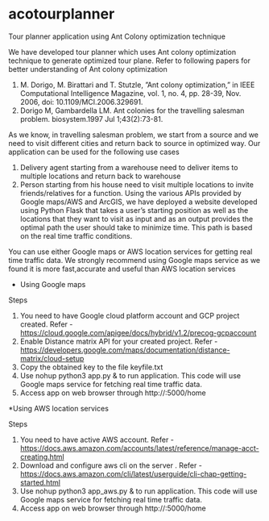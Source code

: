# acotourplanner
Tour planner application using Ant Colony optimization technique

We have developed tour planner which uses Ant colony optimization technique to generate optimized tour plane.
Refer to following papers for better understanding of Ant colony optimization
1. M. Dorigo, M. Birattari and T. Stutzle, ”Ant colony optimization,” in IEEE Computational Intelligence Magazine, vol. 1, no. 4, pp. 28-39, Nov. 2006,   doi: 10.1109/MCI.2006.329691.
2. Dorigo M, Gambardella LM. Ant colonies for the travelling salesman problem. biosystem.1997 Jul 1;43(2):73-81.

As we know, in travelling salesman problem, we start from a source and we need to visit different cities and return back to source in optimized way. Our application can be used for the following use cases
1. Delivery agent starting from a warehouse need to deliver items to multiple locations and return back to warehouse 
2. Person starting from his house need to visit multiple locations to invite friends/relatives for a function.
Using the various APIs provided by Google maps/AWS and ArcGIS, we have deployed a website developed using Python Flask that takes a user’s starting position as well as the locations that they want to visit as input and as an output provides the optimal path the user should take to minimize time. This path is based on the real time traffic conditions.

You can use either Google maps or AWS location services for getting real time traffic data. We strongly recommend using Google maps service as we found it is more fast,accurate and useful than AWS location services

* Using Google maps

Steps
1. You need to have Google cloud platform account and GCP project created. Refer - https://cloud.google.com/apigee/docs/hybrid/v1.2/precog-gcpaccount
2. Enable Distance matrix API for your created project. Refer - https://developers.google.com/maps/documentation/distance-matrix/cloud-setup
3. Copy the obtained key to the file keyfile.txt
4. Use nohup python3 app.py & to run application. This code will use Google maps service for fetching real time traffic data.
5. Access app on web browser through http://<hostname>:5000/home

 *Using AWS location services

Steps
1. You need to have active AWS account. Refer - https://docs.aws.amazon.com/accounts/latest/reference/manage-acct-creating.html
2. Download and configure aws cli on the server . Refer - https://docs.aws.amazon.com/cli/latest/userguide/cli-chap-getting-started.html
3. Use nohup python3 app_aws.py & to run application. This code will use Google maps service for fetching real time traffic data.
4. Access app on web browser through http://<hostname>:5000/home


